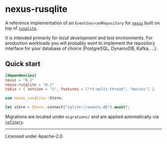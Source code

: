 # nexus-rusqlite

A reference implementation of an `EventSourcedRepository` for [`nexus`](https://crates.io/crates/nexus) built on top of [`rusqlite`](https://crates.io/crates/rusqlite).

It is intended primarily for *local development* and test environments. For production workloads you will probably want to implement the repository interface for your database of choice (PostgreSQL, DynamoDB, Kafka, …).

## Quick start

```toml
[dependencies]
nexus = "0.1"
nexus-rusqlite = "0.1"
tokio = { version = "1", features = ["rt-multi-thread", "macros"] }
```

```rust
use nexus_rusqlite::Store;

let store = Store::connect("sqlite://events.db").await?;
```

Migrations are located under `migrations/` and are applied automatically via [`refinery`](https://crates.io/crates/refinery).

---

Licensed under Apache-2.0. 